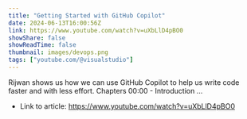 ```yaml
---
title: "Getting Started with GitHub Copilot"
date: 2024-06-13T16:00:56Z
link: https://www.youtube.com/watch?v=uXbLlD4pBO0
showShare: false
showReadTime: false
thumbnail: images/devops.png
tags: ["youtube.com/@visualstudio"]
---
```

Rijwan shows us how we can use GitHub Copilot to help us write code faster and with less effort. Chapters 00:00 - Introduction ...

- Link to article: https://www.youtube.com/watch?v=uXbLlD4pBO0